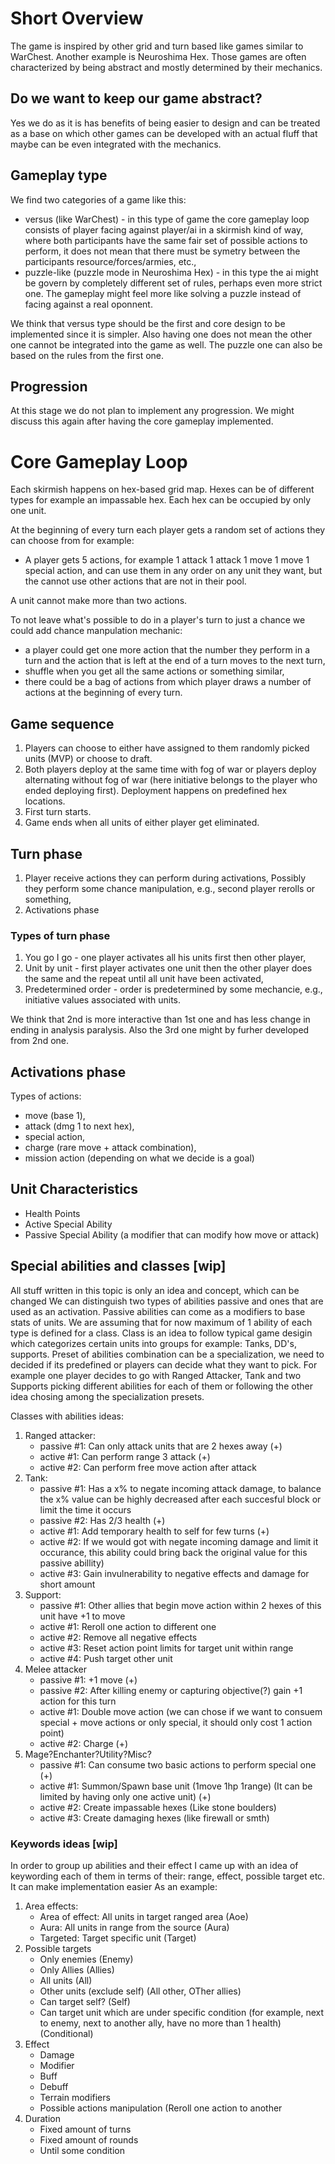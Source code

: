 # Short Overview

The game is inspired by other grid and turn based like games similar
to WarChest. Another example is Neuroshima Hex. Those games are often
characterized by being abstract and mostly determined by
their mechanics.

## Do we want to keep our game abstract?

Yes we do as it is has benefits of being easier to design and
can be treated as a base on which other games can be developed
with an actual fluff that maybe can be even integrated with
the mechanics.

## Gameplay type

We find two categories of a game like this:

- versus (like WarChest) - in this type of game the core gameplay loop consists of player facing against player/ai
  in a skirmish kind of way, where both participants have the same fair set of possible actions to perform,
  it does not mean that there must be symetry between the participants resource/forces/armies, etc.,
- puzzle-like (puzzle mode in Neuroshima Hex) - in this type the ai might be govern by completely different set of
  rules, perhaps even more strict one. The gameplay might feel more like solving a puzzle instead of facing against
  a real oponnent.

We think that versus type should be the first and core design to be implemented since it is simpler. Also having one
does not mean the other one cannot be integrated into the game as well. The puzzle one can also be based on the rules
from the first one.

## Progression

At this stage we do not plan to implement any progression. We might discuss this again after having the core gameplay
implemented.

# Core Gameplay Loop

Each skirmish happens on hex-based grid map. Hexes can be of different types for example an impassable hex.
Each hex can be occupied by only one unit.

At the beginning of every turn each player gets a random set of actions they can choose from for example:
- A player gets 5 actions, for example 1 attack 1 attack 1 move 1 move 1 special action, and can use them
  in any order on any unit they want, but the cannot use other actions that are not in their pool.

A unit cannot make more than two actions.


To not leave what's possible to do in a player's turn to just a chance we could add chance manpulation mechanic:

- a player could get one more action that the number they perform in a turn and the action that is left at the end of a turn moves to the next turn,
- shuffle when you get all the same actions or something similar,
- there could be a bag of actions from which player draws a number of actions at the beginning of every turn.

## Game sequence

1. Players can choose to either have assigned to them randomly picked units (MVP) or choose to draft.
2. Both players deploy at the same time with fog of war or players deploy alternating without fog of war (here initiative belongs to the player who ended deploying first).
   Deployment happens on predefined hex locations.
3. First turn starts.
4. Game ends when all units of either player get eliminated.

## Turn phase

1. Player receive actions they can perform during activations,
   Possibly they perform some chance manipulation, e.g., second player rerolls or something,
2. Activations phase

### Types of turn phase
1. You go I go - one player activates all his units first then other player,
2. Unit by unit - first player activates one unit then the other player does the same and the repeat until all unit have been activated,
3. Predetermined order - order is predetermined by some mechancie, e.g., initiative values associated with units.

We think that 2nd is more interactive than 1st one and has less change in ending in analysis paralysis. Also the 3rd one might
by furher developed from 2nd one.

## Activations phase

Types of actions:
- move (base 1),
- attack (dmg 1 to next hex),
- special action,
- charge (rare move + attack combination),
- mission action (depending on what we decide is a goal)

## Unit Characteristics

- Health Points
- Active Special Ability
- Passive Special Ability (a modifier that can modify how move or attack)

## Special abilities and classes [wip]
All stuff written in this topic is only an idea and concept, which can be changed
We can distinguish two types of abilities passive and ones that are used as an activation. Passive abilities can come as a modifiers to base stats of units. 
We are assuming that for now maximum of 1 ability of each type is defined for a class.
Class is an idea to follow typical game desigin which categorizes certain units into groups for example: Tanks, DD's, supports.
Preset of abilities combination can be a specialization, we need to decided if its predefined or players can decide what they want to pick.
For example one player decides to go with Ranged Attacker, Tank and two Supports picking different abilities for each of them or following the other idea chosing among the specialization presets.

Classes with abilities ideas:
1. Ranged attacker:
   - passive #1: Can only attack units that are 2 hexes away (+)
   - active #1: Can perform range 3 attack (+)
   - active #2: Can perform free move action after attack
2. Tank:
   - passive #1: Has a x% to negate incoming attack damage, to balance the x% value can be highly decreased after each succesful block or limit the time it occurs
   - passive #2: Has 2/3 health (+)
   - active #1: Add temporary health to self for few turns (+)
   - active #2: If we would got with negate incoming damage and limit it occurance, this ability could bring back the original value for this passive abillity)
   - active #3: Gain invulnerability to negative effects and damage for short amount
3. Support:
   - passive #1: Other allies that begin move action within 2 hexes of this unit have +1 to move
   - active #1: Reroll one action to different one
   - active #2: Remove all negative effects
   - active #3: Reset action point limits for target unit within range
   - active #4: Push target other unit
4. Melee attacker
   - passive #1: +1 move (+)
   - passive #2: After killing enemy or capturing objective(?) gain +1 action for this turn
   - active #1: Double move action (we can chose if we want to consuem special + move actions or only special, it should only cost 1 action point)
   - active #2: Charge (+)
5. Mage?Enchanter?Utility?Misc?
   - passive #1: Can consume two basic actions to perform special one (+)
   - active #1: Summon/Spawn base unit (1move 1hp 1range) (It can be limited by having only one active unit) (+)
   - active #2: Create impassable hexes (Like stone boulders)
   - active #3: Create damaging hexes (like firewall or smth)

### Keywords ideas [wip]

In order to group up abilities and their effect I came up with an idea of keywording each of them in terms of their: range, effect, possible target etc.
It can make implementation easier
As an example:
1. Area effects:
   - Area of effect: All units in target ranged area (Aoe)
   - Aura: All units in range from the source (Aura)
   - Targeted: Target specific unit (Target)
2. Possible targets
   - Only enemies (Enemy)
   - Only Allies (Allies)
   - All units (All)
   - Other units (exclude self) (All other, OTher allies)
   - Can target self? (Self)
   - Can target unit which are under specific condition (for example, next to enemy, next to another ally, have no more than 1 health) (Conditional)
3. Effect
     - Damage
     - Modifier
     - Buff
     - Debuff
     - Terrain modifiers 
     - Possible actions manipulation (Reroll one action to another
4. Duration
     - Fixed amount of turns
     - Fixed amount of rounds
     - Until some condition

 
